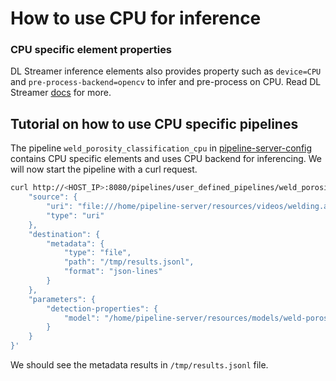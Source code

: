 # How to use CPU for inference

### CPU specific element properties
DL Streamer inference elements also provides property such as `device=CPU` and `pre-process-backend=opencv` to infer and pre-process on CPU. Read DL Streamer [docs](https://dlstreamer.github.io/dev_guide/model_preparation.html#model-pre-and-post-processing) for more.

## Tutorial on how to use CPU specific pipelines

The pipeline `weld_porosity_classification_cpu` in [pipeline-server-config](../../configs/pipeline-server-config.json) contains CPU specific elements and uses CPU backend for inferencing. We will now start the pipeline with a curl request.

```sh
curl http://<HOST_IP>:8080/pipelines/user_defined_pipelines/weld_porosity_classification_cpu -X POST -H 'Content-Type: application/json' -d '{
    "source": {
        "uri": "file:///home/pipeline-server/resources/videos/welding.avi",
        "type": "uri"
    },
    "destination": {
        "metadata": {
            "type": "file",
            "path": "/tmp/results.jsonl",
            "format": "json-lines"
        }
    },
    "parameters": {
        "detection-properties": {
            "model": "/home/pipeline-server/resources/models/weld-porosity/deployment/Classification/model/model.xml"
        }
    }
}'
```

We should see the metadata results in `/tmp/results.jsonl` file.